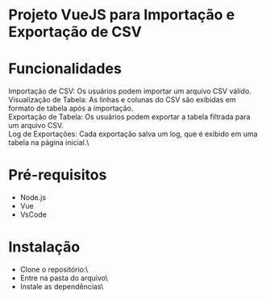 # Projeto VueJS para Importação e Exportação de CSV

# Funcionalidades
Importação de CSV: Os usuários podem importar um arquivo CSV válido.\
Visualização de Tabela: As linhas e colunas do CSV são exibidas em formato de tabela após a importação.\
Exportação de Tabela: Os usuários podem exportar a tabela filtrada para um arquivo CSV.\
Log de Exportações: Cada exportação salva um log, que é exibido em uma tabela na página inicial.\

# Pré-requisitos
- Node.js 
- Vue 
- VsCode

# Instalação
- Clone o repositório:\
- Entre na pasta do arquivo\
- Instale as dependências\
